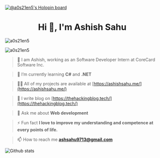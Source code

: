 [![@a0s21en5's Holopin board](https://holopin.io/api/user/board?user=a0s21en5)](https://holopin.io/@a0s21en5)

<h1 align="center">Hi 👋, I'm Ashish Sahu</h1>

<p align="left"> <img src="https://komarev.com/ghpvc/?username=a0s21en5&label=Profile%20views&color=0e75b6&style=flat" alt="a0s21en5" /> </p>


<p><img align="center" src="https://github-readme-streak-stats.herokuapp.com/?user=a0s21en5&" alt="a0s21en5" /></p>

> 👀 I am Ashish, working as an Software Developer Intern at CoreCard Software Inc.

> 🌱 I’m currently learning **C#** and **.NET**

> 👨‍💻 All of my projects are available at [https://ashishsahu.me/](https://ashishsahu.me/)

> 📝 I write blog on [https://thehackingblog.tech/](https://thehackingblog.tech/)

> 💬 Ask me about **Web development**

> ⚡ Fun fact **I love to improve my understanding and competence at every points of life.**

> 📫 How to reach me **ashsahu9713@gmail.com**
 
![Github stats](https://github-readme-stats.vercel.app/api?username=a0s21en5)
